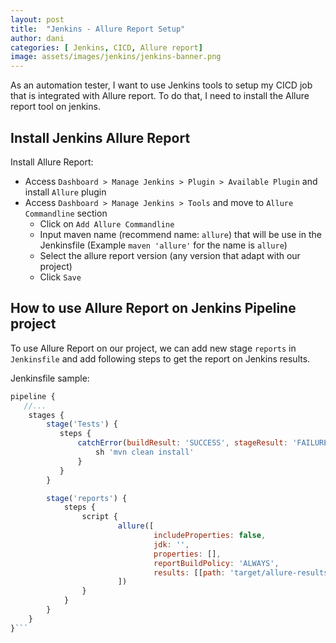 ```yaml
---
layout: post
title:  "Jenkins - Allure Report Setup"
author: dani
categories: [ Jenkins, CICD, Allure report]
image: assets/images/jenkins/jenkins-banner.png
---
```


As an automation tester, I want to use Jenkins tools to setup my CICD job that is integrated with Allure report. To do that, I need to install the Allure report tool on jenkins.

## Install Jenkins Allure Report

Install Allure Report:

- Access `Dashboard > Manage Jenkins > Plugin > Available Plugin` and install `Allure` plugin
- Access `Dashboard > Manage Jenkins > Tools` and move to `Allure Commandline` section
  - Click on `Add Allure Commandline`
  - Input maven name (recommend name: `allure`) that will be use in the Jenkinsfile (Example `maven 'allure'` for the name is `allure`)
  - Select the allure report version (any version that adapt with our project)
  - Click `Save`

## How to use Allure Report on Jenkins Pipeline project

To use Allure Report on our project, we can add new stage `reports` in `Jenkinsfile` and add following steps to get the report on Jenkins results.

Jenkinsfile sample:

 ```js
 pipeline {
    //...
     stages {
         stage('Tests') {
            steps {
                catchError(buildResult: 'SUCCESS', stageResult: 'FAILURE'){
                    sh 'mvn clean install'
                }
            }
         }

         stage('reports') {
             steps {
                 script {
                         allure([
                                 includeProperties: false,
                                 jdk: '',
                                 properties: [],
                                 reportBuildPolicy: 'ALWAYS',
                                 results: [[path: 'target/allure-results']]
                         ])
                 }
             }
         }
     }
 }```
